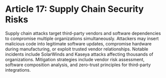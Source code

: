 # Article 17: Supply Chain Security Risks

Supply chain attacks target third-party vendors and software dependencies to compromise multiple organizations simultaneously. Attackers may insert malicious code into legitimate software updates, compromise hardware during manufacturing, or exploit trusted vendor relationships. Notable incidents include SolarWinds and Kaseya attacks affecting thousands of organizations. Mitigation strategies include vendor risk assessment, software composition analysis, and zero-trust principles for third-party integrations.
